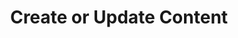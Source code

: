 ---
title: Create or Update Content
linkTitle: "Create or Update Content"
weight: 50
description: >
  This section contains guides on how to create new pages or update existing content. 
---